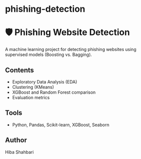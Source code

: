 # phishing-detection
# 🛡️ Phishing Website Detection

A machine learning project for detecting phishing websites using supervised models (Boosting vs. Bagging).

## Contents
- Exploratory Data Analysis (EDA)
- Clustering (KMeans)
- XGBoost and Random Forest comparison
- Evaluation metrics

## Tools
- Python, Pandas, Scikit-learn, XGBoost, Seaborn

## Author
Hiba Shahbari

